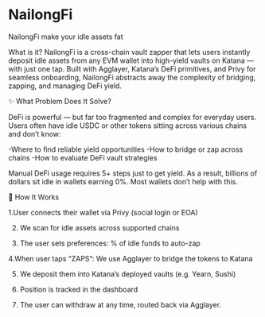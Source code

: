 # NailongFi
NailongFi make your idle assets fat

What is it?
NailongFi is a cross-chain vault zapper that lets users instantly deposit idle assets from any EVM wallet into high-yield vaults on Katana — with just one tap. Built with Agglayer, Katana’s DeFi primitives, and Privy for seamless onboarding, NailongFi abstracts away the complexity of bridging, zapping, and managing DeFi yield.

✨ What Problem Does It Solve?

DeFi is powerful — but far too fragmented and complex for everyday users.
Users often have idle USDC or other tokens sitting across various chains and don’t know:

-Where to find reliable yield opportunities
-How to bridge or zap across chains
-How to evaluate DeFi vault strategies

Manual DeFi usage requires 5+ steps just to get yield. As a result, billions of dollars sit idle in wallets earning 0%. Most wallets don’t help with this.

🔧 How It Works

1.User connects their wallet via Privy (social login or EOA)

2. We scan for idle assets across supported chains

3. The user sets preferences: % of idle funds to auto-zap

4.When user taps “ZAPS”: We use Agglayer to bridge the tokens to Katana

5. We deposit them into Katana’s deployed vaults (e.g. Yearn, Sushi)

6. Position is tracked in the dashboard

7. The user can withdraw at any time, routed back via Agglayer.